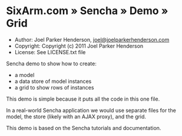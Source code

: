 # SixArm.com » Sencha » Demo » Grid

  * Author: Joel Parker Henderson, joel@joelparkerhenderson.com
  * Copyright: Copyright (c) 2011 Joel Parker Henderson
  * License: See LICENSE.txt file

Sencha demo to show how to create:

  * a model
  * a data store of model instances
  * a grid to show rows of instances

This demo is simple because it puts all the code in this one file.

In a real-world Sencha application we would use separate files for
the model, the store (likely with an AJAX proxy), and the grid.

This demo is based on the Sencha tutorials and documentation.

